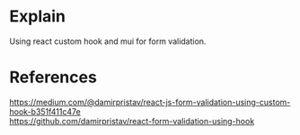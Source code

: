# Explain
Using react custom hook and mui for form validation.   

# References
https://medium.com/@damirpristav/react-js-form-validation-using-custom-hook-b351f411c47e   
https://github.com/damirpristav/react-form-validation-using-hook

